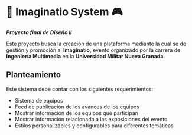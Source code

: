 # 🌌 Imaginatio System 🎮

_**Proyecto final de Diseño II**_

Este proyecto busca la creación de una plataforma mediante la cual se de gestión y promoción al **Imaginatio,** evento organizado por la carrera de **Ingeniería Multimedia** en la **Universidad Militar Nueva Granada.**

## Planteamiento

Este sistema debe contar con los siguientes requerimientos:

* Sistema de equipos
* Feed de publicación de los avances de los equipos
* Mostrar información de los equipos que participan
* Mostrar información relacionada a las exposiciones del evento
* Estilos personalizables y configurables para diferentes temáticas